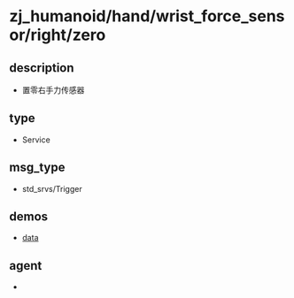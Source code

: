 
# zj_humanoid/hand/wrist_force_sensor/right/zero

## description
- 置零右手力传感器


## type
- Service

## msg_type
- std_srvs/Trigger

## demos
- [data](./data.yaml)


## agent
- 


